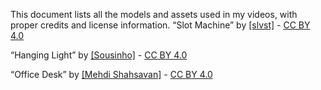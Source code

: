 This document lists all the models and assets used in my videos, with proper credits and license information. 
“Slot Machine” by [[slvst]](https://sketchfab.com/slvst) - [CC BY 4.0](https://creativecommons.org/licenses/by/4.0/)

“Hanging Light” by [[Sousinho]](https://sketchfab.com/sousinho) - [CC BY 4.0](https://creativecommons.org/licenses/by/4.0/)

“Office Desk” by [[Mehdi Shahsavan]](https://sketchfab.com/ahmagh2e) - [CC BY 4.0](https://creativecommons.org/licenses/by/4.0/)
